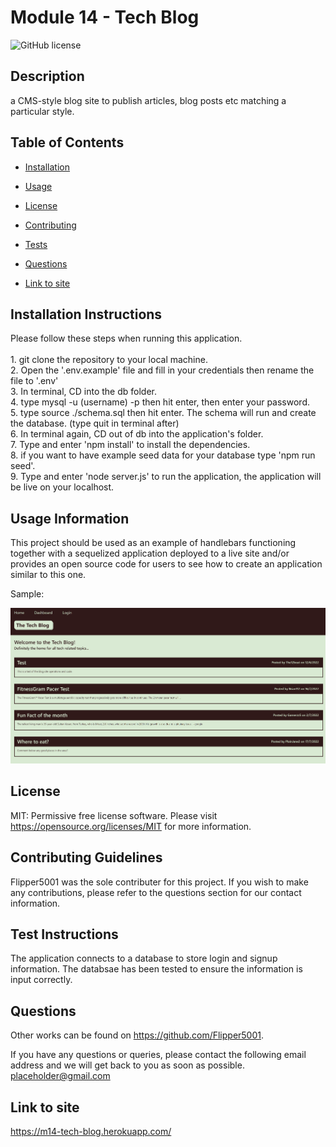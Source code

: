 # Module 14 - Tech Blog
![GitHub license](https://img.shields.io/badge/license-MIT-blue.svg)

## Description

a CMS-style blog site to publish articles, blog posts etc matching a particular style.

## Table of Contents 

* [Installation](#installation-instructions)

* [Usage](#usage-information)

* [License](#license)

* [Contributing](#contributing-guidelines)

* [Tests](#test-instructions)

* [Questions](#questions)

* [Link to site](#link-to-site)

## Installation Instructions

Please follow these steps when running this application. <br/><br/>1. git clone the repository to your local machine. <br/>2. Open the '.env.example' file and fill in your credentials then rename the file to '.env' <br/>3. In terminal, CD into the db folder. <br/>4. type mysql -u (username) -p then hit enter, then enter your password. <br/>5. type source ./schema.sql then hit enter. The schema will run and create the database. (type quit in terminal after) <br/>6. In terminal again, CD out of db into the application's folder. <br/>7. Type and enter 'npm install' to install the dependencies. <br/>8. if you want to have example seed data for your database type 'npm run seed'. <br/>9. Type and enter 'node server.js' to run the application, the application will be live on your localhost.

## Usage Information

This project should be used as an example of handlebars functioning together with a sequelized application deployed to a live site and/or provides an open source code for users to see how to create an application similar to this one.

Sample:

![Screenshot](./assets/screenshot.PNG)

## License

MIT: Permissive free license software. Please visit https://opensource.org/licenses/MIT for more information.
  
## Contributing Guidelines

Flipper5001 was the sole contributer for this project. If you wish to make any contributions, please refer to the questions section for our contact information.

## Test Instructions

The application connects to a database to store login and signup information. The databsae has been tested to ensure the information is input correctly.

## Questions

Other works can be found on https://github.com/Flipper5001.

If you have any questions or queries, please contact the following email address and we will get back to you as soon as possible.  
placeholder@gmail.com

## Link to site
https://m14-tech-blog.herokuapp.com/


